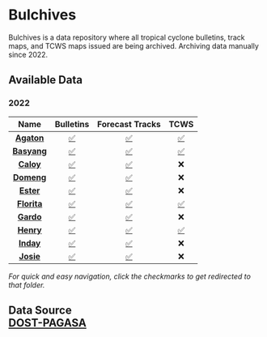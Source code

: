 # Bulchives
Bulchives is a data repository where all tropical cyclone bulletins, track maps, and TCWS maps issued are being archived. Archiving data manually since 2022.

## Available Data
### 2022
| **Name** | **Bulletins** | **Forecast Tracks** | **TCWS** |
|:--------:|:-------------:|:-------------------:|:--------:|
|  **[Agaton](/2022/Agaton)**  |       [✅](/2022/Agaton/Bulletins)       |          [✅](/2022/Agaton/Tracks)          |     [✅](/2022/Agaton/TCWS)    |
|  **[Basyang](/2022/Basyang)** |       [✅](/2022/Basyang/Bulletins)       |          [✅](/2022/Basyang/Tracks)          |     [✅](/2022/Agaton/TCWS)    |
|   **[Caloy](/2022/Caloy)**  |       [✅](/2022/Caloy/Bulletins)       |          [✅](/2022/Caloy/Tracks)          |     ❌    |
|  **[Domeng](/2022/Domeng)**  |       [✅](/2022/Domeng/Bulletins)       |          [✅](/2022/Domeng/Tracks)          |     ❌    |
|  **[Ester](/2022/Ester)**  |       [✅](/2022/Ester/Bulletins)       |          [✅](/2022/Ester/Tracks)          |     ❌    |
|  **[Florita](/2022/Florita)**  |       [✅](/2022/Florita/Bulletins)       |          [✅](/2022/Florita/Tracks)          |     [✅](/2022/Florita/TCWS)    |
|  **[Gardo](/2022/Gardo)**  |       [✅](/2022/Gardo/Bulletins)       |          [✅](/2022/Gardo/Tracks)          |     ❌    |
|  **[Henry](/2022/Henry)**  |       [✅](/2022/Henry/Bulletins)       |          [✅](/2022/Henry/Tracks)          |     [✅](/2022/Henry/TCWS)    |
|  **[Inday](/2022/Inday)**  |       [✅](/2022/Inday/Bulletins)       |          [✅](/2022/Inday/Tracks)          |     ❌    |
|  **[Josie](/2022/Josie)**  |       [✅](/2022/Josie/Bulletins)       |          [✅](/2022/Joie/Tracks)          |     ❌    |

*For quick and easy navigation, click the checkmarks to get redirected to that folder.*

## Data Source<br>[DOST-PAGASA](https://www.pagasa.dost.gov.ph/)
